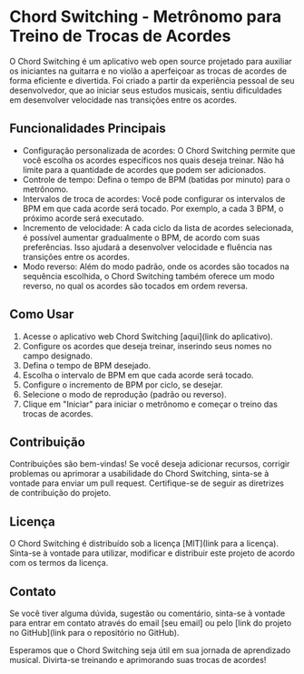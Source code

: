 # Chord Switching - Metrônomo para Treino de Trocas de Acordes

O Chord Switching é um aplicativo web open source projetado para auxiliar os iniciantes na guitarra e no violão a aperfeiçoar as trocas de acordes de forma eficiente e divertida. Foi criado a partir da experiência pessoal de seu desenvolvedor, que ao iniciar seus estudos musicais, sentiu dificuldades em desenvolver velocidade nas transições entre os acordes.

## Funcionalidades Principais

- Configuração personalizada de acordes: O Chord Switching permite que você escolha os acordes específicos nos quais deseja treinar. Não há limite para a quantidade de acordes que podem ser adicionados.
- Controle de tempo: Defina o tempo de BPM (batidas por minuto) para o metrônomo.
- Intervalos de troca de acordes: Você pode configurar os intervalos de BPM em que cada acorde será tocado. Por exemplo, a cada 3 BPM, o próximo acorde será executado.
- Incremento de velocidade: A cada ciclo da lista de acordes selecionada, é possível aumentar gradualmente o BPM, de acordo com suas preferências. Isso ajudará a desenvolver velocidade e fluência nas transições entre os acordes.
- Modo reverso: Além do modo padrão, onde os acordes são tocados na sequência escolhida, o Chord Switching também oferece um modo reverso, no qual os acordes são tocados em ordem reversa.

## Como Usar

1. Acesse o aplicativo web Chord Switching [aqui](link do aplicativo).
2. Configure os acordes que deseja treinar, inserindo seus nomes no campo designado.
3. Defina o tempo de BPM desejado.
4. Escolha o intervalo de BPM em que cada acorde será tocado.
5. Configure o incremento de BPM por ciclo, se desejar.
6. Selecione o modo de reprodução (padrão ou reverso).
7. Clique em "Iniciar" para iniciar o metrônomo e começar o treino das trocas de acordes.

## Contribuição

Contribuições são bem-vindas! Se você deseja adicionar recursos, corrigir problemas ou aprimorar a usabilidade do Chord Switching, sinta-se à vontade para enviar um pull request. Certifique-se de seguir as diretrizes de contribuição do projeto.

## Licença

O Chord Switching é distribuído sob a licença [MIT](link para a licença). Sinta-se à vontade para utilizar, modificar e distribuir este projeto de acordo com os termos da licença.

## Contato

Se você tiver alguma dúvida, sugestão ou comentário, sinta-se à vontade para entrar em contato através do email [seu email] ou pelo [link do projeto no GitHub](link para o repositório no GitHub).

Esperamos que o Chord Switching seja útil em sua jornada de aprendizado musical. Divirta-se treinando e aprimorando suas trocas de acordes!
